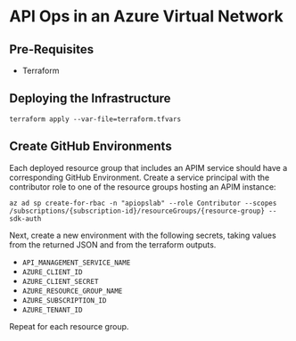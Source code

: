 # API Ops in an Azure Virtual Network

## Pre-Requisites

- Terraform

## Deploying the Infrastructure

`terraform apply --var-file=terraform.tfvars`

## Create GitHub Environments

Each deployed resource group that includes an APIM service should have a corresponding GitHub Environment. Create a service principal with the contributor role to one of the resource groups hosting an APIM instance:

`az ad sp create-for-rbac -n "apiopslab" --role Contributor --scopes /subscriptions/{subscription-id}/resourceGroups/{resource-group} --sdk-auth`

Next, create a new environment with the following secrets, taking values from the returned JSON and from the terraform outputs.

- `API_MANAGEMENT_SERVICE_NAME`
- `AZURE_CLIENT_ID`
- `AZURE_CLIENT_SECRET`
- `AZURE_RESOURCE_GROUP_NAME`
- `AZURE_SUBSCRIPTION_ID`
- `AZURE_TENANT_ID`

Repeat for each resource group.
